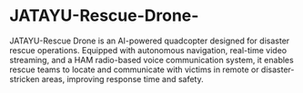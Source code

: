 # JATAYU-Rescue-Drone-
JATAYU-Rescue Drone is an AI-powered quadcopter designed for disaster rescue operations. Equipped with autonomous navigation, real-time video streaming, and a HAM radio-based voice communication system, it enables rescue teams to locate and communicate with victims in remote or disaster-stricken areas, improving response time and safety.
